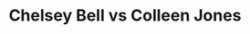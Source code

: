 ---
title: Chelsey Bell vs Colleen Jones
player1:
  name: Bell, Chelsey
  percent: 90
  wins: 0
  losses: 1
player2:
  name: Jones, Colleen
  percent: 84
  wins: 1
  losses: 0
games:
- player1:
    team: SK
    position: Lead
    percent: 90
    win: 0
    loss: 1
  player2:
    team: CA
    position: Fourth
    percent: 84
    win: 1
    loss: 0
  event: Hearts
  year: 2005
  draw: Round Robin(10)
  score: CA 7 - SK 3
- player1:
    team: LAW
    position: Lead
    percent: 89
    win: 1
    loss: 0
  player2:
    team: CJO
    position: Fourth
    percent: 72
    win: 0
    loss: 1
  event: Trials (Women)
  year: 2005
  draw: Round Robin(7)
  score: LAW 10 - CJO 3
---